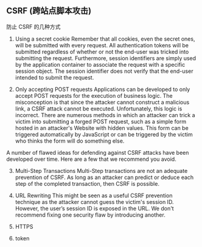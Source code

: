 
## CSRF (跨站点脚本攻击)



防止 CSRF 的几种方式

1. Using a secret cookie
  Remember that all cookies, even the secret ones, will be submitted with every request. All authentication tokens will be submitted regardless of whether or not the end-user was tricked into submitting the request. Furthermore, session identifiers are simply used by the application container to associate the request with a specific session object. The session identifier does not verify that the end-user intended to submit the request.

2. Only accepting POST requests
  Applications can be developed to only accept POST requests for the execution of business logic. The misconception is that since the attacker cannot construct a malicious link, a CSRF attack cannot be executed. Unfortunately, this logic is incorrect. There are numerous methods in which an attacker can trick a victim into submitting a forged POST request, such as a simple form hosted in an attacker's Website with hidden values. This form can be triggered automatically by JavaScript or can be triggered by the victim who thinks the form will do something else.

  A number of flawed ideas for defending against CSRF attacks have been developed over time. Here are a few that we recommend you avoid.

3. Multi-Step Transactions
  Multi-Step transactions are not an adequate prevention of CSRF. As long as an attacker can predict or deduce each step of the completed transaction, then CSRF is possible.

4. URL Rewriting
  This might be seen as a useful CSRF prevention technique as the attacker cannot guess the victim's session ID. However, the user’s session ID is exposed in the URL. We don't recommend fixing one security flaw by introducing another.

5. HTTPS

6. token